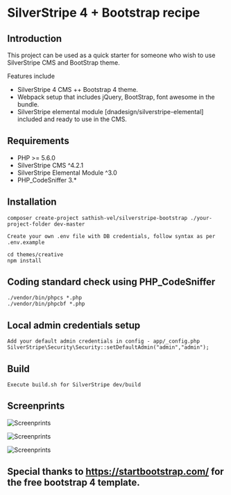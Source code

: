 # SilverStripe 4 + Bootstrap recipe
    
## Introduction

This project can be used as a quick starter for someone who wish to use SilverStripe CMS and BootStrap theme.

Features include

* SilverStripe 4 CMS ++ Bootstrap 4 theme.
* Webpack setup that includes jQuery, BootStrap, font awesome in the bundle.
* SilverStripe elemental module [dnadesign/silverstripe-elemental] included and ready to use in the CMS.

## Requirements

* PHP >= 5.6.0
* SilverStripe CMS ^4.2.1
* SilverStripe Elemental Module ^3.0
* PHP_CodeSniffer 3.*


## Installation

```
composer create-project sathish-vel/silverstripe-bootstrap ./your-project-folder dev-master
```

```
Create your own .env file with DB credentials, follow syntax as per .env.example
```

```
cd themes/creative
npm install
```

## Coding standard check using PHP_CodeSniffer

```
./vendor/bin/phpcs *.php
./vendor/bin/phpcbf *.php
```

## Local admin credentials setup

```
Add your default admin credentials in config - app/_config.php
SilverStripe\Security\Security::setDefaultAdmin("admin","admin");
```

## Build

```
Execute build.sh for SilverStripe dev/build
```

## Screenprints


![Screenprints](https://raw.githubusercontent.com/sathish-vel/silverstripe-bootstrap/master/themes/creative/images/homepage.png)



![Screenprints](https://raw.githubusercontent.com/sathish-vel/silverstripe-bootstrap/master/themes/creative/images/cmsadmin.png)



![Screenprints](https://raw.githubusercontent.com/sathish-vel/silverstripe-bootstrap/master/themes/creative/images/adminlogin.png)



## Special thanks to https://startbootstrap.com/ for the free bootstrap 4 template.